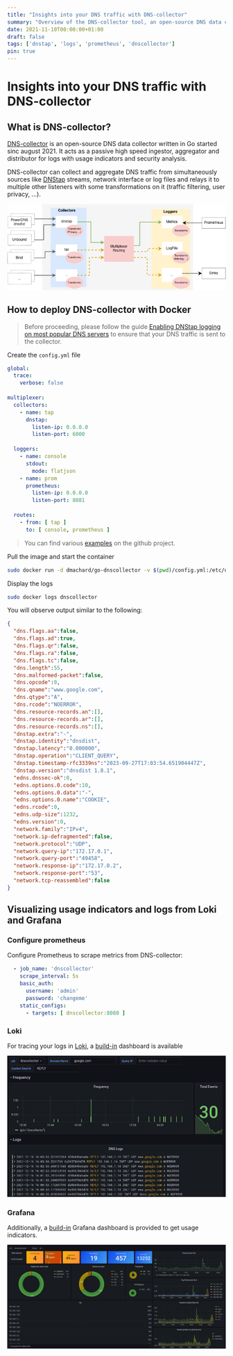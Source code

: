 ```yaml
---
title: "Insights into your DNS traffic with DNS-collector"
summary: "Overview of the DNS-collector tool, an open-source DNS data collector"
date: 2021-11-10T00:00:00+01:00
draft: false
tags: ['dnstap', 'logs', 'prometheus', 'dnscollector']
pin: true
---
```


# Insights into your DNS traffic with DNS-collector

## What is DNS-collector?

[DNS-collector](https://github.com/dmachard/go-dnscollector) is an open-source DNS data collector written in Go started sinc august 2021. It acts as a passive high speed ingestor, aggregator and distributor for logs with usage indicators and security analysis.

DNS-collector can collect and aggregate DNS traffic from simultaneously sources like [DNStap](https://dnstap.info/) streams, network interface or log files and relays it to multiple other listeners with some transformations on it (traffic filtering, user privacy, ...).

![ELK dashboard image](/images/0035/overview.png)

## How to deploy DNS-collector with Docker

> Before proceeding, please follow the guide [Enabling DNStap logging on most popular DNS servers](https://dmachard.github.io/posts/0001-dnstap-testing/) to ensure that your DNS traffic is sent to the collector.

Create the `config.yml` file

```yaml
global:
  trace:
    verbose: false

multiplexer:
  collectors:
    - name: tap
      dnstap:
        listen-ip: 0.0.0.0
        listen-port: 6000

  loggers:
    - name: console
      stdout:
        mode: flatjson
    - name: prom
      prometheus:
        listen-ip: 0.0.0.0
        listen-port: 8081
 
  routes:
    - from: [ tap ]
      to: [ console, prometheus ]

```

> You can find various [examples](https://github.com/dmachard/go-dnscollector#usage-examples) on the github project.

Pull the image and start the container

```bash
sudo docker run -d dmachard/go-dnscollector -v $(pwd)/config.yml:/etc/dnscollector/config.yml --name dnscollector
```

Display the logs

```bash
sudo docker logs dnscollector
```

You will observe output similar to the following:

```json
{
  "dns.flags.aa":false,
  "dns.flags.ad":true,
  "dns.flags.qr":false,
  "dns.flags.ra":false,
  "dns.flags.tc":false,
  "dns.length":55,
  "dns.malformed-packet":false,
  "dns.opcode":0,
  "dns.qname":"www.google.com",
  "dns.qtype":"A",
  "dns.rcode":"NOERROR",
  "dns.resource-records.an":[],
  "dns.resource-records.ar":[],
  "dns.resource-records.ns":[],
  "dnstap.extra":"-",
  "dnstap.identity":"dnsdist",
  "dnstap.latency":"0.000000",
  "dnstap.operation":"CLIENT_QUERY",
  "dnstap.timestamp-rfc3339ns":"2023-09-27T17:03:54.651904447Z",
  "dnstap.version":"dnsdist 1.8.1",
  "edns.dnssec-ok":0,
  "edns.options.0.code":10,
  "edns.options.0.data":"-",
  "edns.options.0.name":"COOKIE",
  "edns.rcode":0,
  "edns.udp-size":1232,
  "edns.version":0,
  "network.family":"IPv4",
  "network.ip-defragmented":false,
  "network.protocol":"UDP",
  "network.query-ip":"172.17.0.1",
  "network.query-port":"49458",
  "network.response-ip":"172.17.0.2",
  "network.response-port":"53",
  "network.tcp-reassembled":false
}
```

## Visualizing usage indicators and logs from Loki and Grafana

### Configure prometheus

Configure Prometheus to scrape metrics from DNS-collector:

```yaml
  - job_name: 'dnscollector'
    scrape_interval: 5s
    basic_auth:
      username: 'admin'
      password: 'changeme'
    static_configs:
      - targets: [ dnscollector:8080 ]
```

### Loki

For tracing your logs in [Loki](https://grafana.com/oss/loki/), a [build-in](https://grafana.com/grafana/dashboards/15415) dashboard is available

![loki dashboard image](/images/0035/dashboard_loki.png)

### Grafana

Additionally, a [build-in](https://grafana.com/grafana/dashboards/16630) Grafana dashboard is provided to get usage indicators.

![grafana dashboard image](/images/0035/dashboard_prometheus.png)
